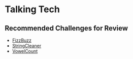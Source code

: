 # Talking Tech

## Recommended Challenges for Review

- [FizzBuzz](../../algorithm-challenges/fizzbuzz)
- [StringCleaner](../../algorithm-challenges/stringcleaner)
- [VowelCount](../../algorithm-challenges/vowelcount)